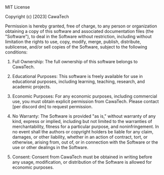 MIT License

Copyright (c) [2023] CawaTech

Permission is hereby granted, free of charge, to any person or organization obtaining a copy
of this software and associated documentation files (the "Software"), to deal in the Software
without restriction, including without limitation the rights to use, copy, modify, merge,
publish, distribute, sublicense, and/or sell copies of the Software, subject to the following conditions:

1. Full Ownership:
   The full ownership of this software belongs to CawaTech.

2. Educational Purposes:
   This software is freely available for use in educational purposes, including learning, teaching,
   research, and academic projects.

3. Economic Purposes:
   For any economic purposes, including commercial use, you must obtain explicit permission from CawaTech.
   Please contact [per discord dm] to request permission.

4. No Warranty:
   The Software is provided "as is," without warranty of any kind, express or implied, including
   but not limited to the warranties of merchantability, fitness for a particular purpose, and
   noninfringement. In no event shall the authors or copyright holders be liable for any claim,
   damages, or other liability, whether in an action of contract, tort, or otherwise, arising
   from, out of, or in connection with the Software or the use or other dealings in the Software.

5. Consent:
   Consent from CawaTech must be obtained in writing before any usage, modification, or distribution
   of the Software is allowed for economic purposes.

